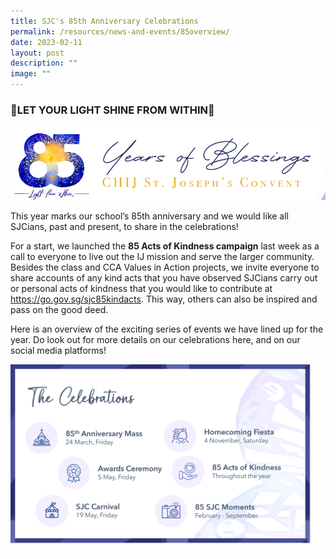 ```yaml
---
title: SJC's 85th Anniversary Celebrations
permalink: /resources/news-and-events/85overview/
date: 2023-02-11
layout: post
description: ""
image: ""
---
```

### 🌟LET YOUR LIGHT SHINE FROM WITHIN🌟 
  ![](/images/News%20and%20Events/85%20Anniversary/85th%20signature.png)

This year marks our school’s 85th anniversary and we would like all SJCians, past and present, to share in the celebrations!  
  
For a start, we launched the **85 Acts of Kindness campaign** last week as a call to everyone to live out the IJ mission and serve the larger community. Besides the class and CCA Values in Action projects, we invite everyone to share accounts of any kind acts that you have observed SJCians carry out or personal acts of kindness that you would like to contribute at https://go.gov.sg/sjc85kindacts. This way, others can also be inspired and pass on the good deed.  
  
Here is an overview of the exciting series of events we have lined up for the year. Do look out for more details on our celebrations here, and on our social media platforms!

![](/images/News%20and%20Events/85%20Anniversary/85overview.png)


